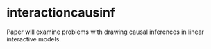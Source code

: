 # interactioncausinf
Paper will examine problems with drawing causal inferences in linear interactive models.
